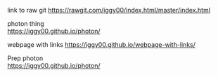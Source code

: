 link to raw git
https://rawgit.com/iggy00/index.html/master/index.html<br>



photon thing<br>
https://iggy00.github.io/photon/ <br>

webpage with links
https://iggy00.github.io/webpage-with-links/ <br>


Prep photon<br>
https://iggy00.github.io/photon/
